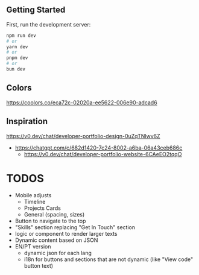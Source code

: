 ## Getting Started

First, run the development server:

```bash
npm run dev
# or
yarn dev
# or
pnpm dev
# or
bun dev
```

## Colors

https://coolors.co/eca72c-02020a-ee5622-006e90-adcad6

## Inspiration

https://v0.dev/chat/developer-portfolio-design-0uZqTNlwv6Z

- https://chatgpt.com/c/682d1420-7c24-8002-a6ba-06a43ceb686c
  - https://v0.dev/chat/developer-portfolio-website-6CAeEO2tqqO

# TODOS

- Mobile adjusts
  - Timeline
  - Projects Cards
  - General (spacing, sizes)
- Button to navigate to the top
- "Skills" section replacing "Get In Touch" section
- logic or component to render larger texts
- Dynamic content based on JSON
- EN/PT version
  - dynamic json for each lang
  - i18n for buttons and sections that are not dynamic (like "View code" button text)
